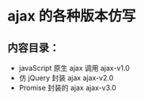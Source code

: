 # ajax 的各种版本仿写

## 内容目录：
  
  - javaScript 原生 ajax 调用  ajax-v1.0
  - 仿 jQuery 封装 ajax   ajax-v2.0
  - Promise 封装的 ajax   ajax-v3.0